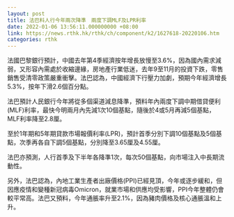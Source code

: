 ```yaml
---
layout: post
title: 法巴料人行今年兩次降準　兩度下調MLF及LPR利率
date: 2022-01-06 13:56:11.000000000 +08:00
link: https://news.rthk.hk/rthk/ch/component/k2/1627618-20220106.htm
categories: rthk
---
```


法國巴黎銀行預計，中國去年第4季經濟按年增長放慢至3.6%，因為國內需求減弱，又形容內需處於收縮邊緣，房地產行業低迷，去年9至11月的投資下跌，零售銷售受清零政策嚴重衝擊。法巴認為，中國經濟下行壓力加劇，預期今年經濟增長5.3%，按年下滑2.6個百分點。

法巴預計人民銀行今年將從多個渠道減息降準，預料年內兩度下調中期借貸便利(MLF)利率，最快今明兩月內先減1次10個基點，隨後於4或5月再減5個基點，MLF利率降至2.8厘。

至於1年期和5年期貸款市場報價利率(LPR)，預計首季分別下調10個基點及5個基點，次季再各自下調5個基點，分別降至3.65厘及4.55厘。

法巴亦預測，人行首季及下半年各降準1次，每次50個基點，向市場注入中長期流動性。

另外，法巴認為，內地工業生產者出廠價格(PPI)已經見頂，今年或逐步緩和，但因應疫情和變種新冠病毒Omicron，就業市場和供應均受影響，PPI今年整體仍會較平常高。法巴又預料，今年通脹率升至2.1%，因為豬肉價格及核心通脹溫和上升。
